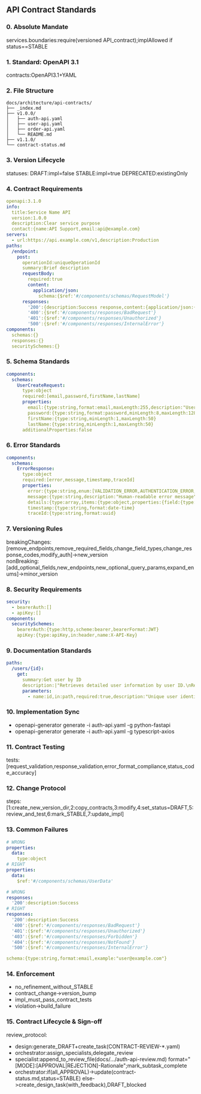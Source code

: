 ## API Contract Standards
### 0. Absolute Mandate
services.boundaries:require(versioned API_contract);implAllowed if status==STABLE
### 1. Standard: OpenAPI 3.1
contracts:OpenAPI3.1+YAML
### 2. File Structure
```text
docs/architecture/api-contracts/
├── _index.md
├── v1.0.0/
│   ├── auth-api.yaml
│   ├── user-api.yaml
│   ├── order-api.yaml
│   └── README.md
├── v1.1.0/
└── contract-status.md
```
### 3. Version Lifecycle
statuses:
  DRAFT:impl=false
  STABLE:impl=true
  DEPRECATED:existingOnly
### 4. Contract Requirements
```yaml
openapi:3.1.0
info:
  title:Service Name API
  version:1.0.0
  description:Clear service purpose
  contact:{name:API Support,email:api@example.com}
servers:
  - url:https://api.example.com/v1,description:Production
paths:
  /endpoint:
    post:
      operationId:uniqueOperationId
      summary:Brief description
      requestBody:
        required:true
        content:
          application/json:
            schema:{$ref:'#/components/schemas/RequestModel'}
      responses:
        '200':{description:Success response,content:{application/json:{schema:{$ref:'#/components/schemas/ResponseModel'}}}}
        '400':{$ref:'#/components/responses/BadRequest'}
        '401':{$ref:'#/components/responses/Unauthorized'}
        '500':{$ref:'#/components/responses/InternalError'}
components:
  schemas:{}
  responses:{}
  securitySchemes:{}
```
### 5. Schema Standards
```yaml
components:
  schemas:
    UserCreateRequest:
      type:object
      required:[email,password,firstName,lastName]
      properties:
        email:{type:string,format:email,maxLength:255,description:"User's email address"}
        password:{type:string,format:password,minLength:8,maxLength:128,description:"User's password"}
        firstName:{type:string,minLength:1,maxLength:50}
        lastName:{type:string,minLength:1,maxLength:50}
      additionalProperties:false
```
### 6. Error Standards
```yaml
components:
  schemas:
    ErrorResponse:
      type:object
      required:[error,message,timestamp,traceId]
      properties:
        error:{type:string,enum:[VALIDATION_ERROR,AUTHENTICATION_ERROR,AUTHORIZATION_ERROR,NOT_FOUND,CONFLICT,INTERNAL_ERROR]}
        message:{type:string,description:"Human-readable error message"}
        details:{type:array,items:{type:object,properties:{field:{type:string},message:{type:string}}}}
        timestamp:{type:string,format:date-time}
        traceId:{type:string,format:uuid}
```
### 7. Versioning Rules
breakingChanges:[remove_endpoints,remove_required_fields,change_field_types,change_response_codes,modify_auth]→new_version  
nonBreaking:[add_optional_fields,new_endpoints,new_optional_query_params,expand_enums]→minor_version
### 8. Security Requirements
```yaml
security:
  - bearerAuth:[]
  - apiKey:[]
components:
  securitySchemes:
    bearerAuth:{type:http,scheme:bearer,bearerFormat:JWT}
    apiKey:{type:apiKey,in:header,name:X-API-Key}
```
### 9. Documentation Standards
```yaml
paths:
  /users/{id}:
    get:
      summary:Get user by ID
      description:|"Retrieves detailed user information by user ID.\nRequires authentication and appropriate permissions."
      parameters:
        - name:id,in:path,required:true,description:"Unique user identifier",schema:{type:string,format:uuid,example:"123e4567-e89b-12d3-a456-426614174000"}
```
### 10. Implementation Sync
- openapi-generator generate -i auth-api.yaml -g python-fastapi
- openapi-generator generate -i auth-api.yaml -g typescript-axios
### 11. Contract Testing
tests:[request_validation,response_validation,error_format_compliance,status_code_accuracy]
### 12. Change Protocol
steps:[1:create_new_version_dir,2:copy_contracts,3:modify,4:set_status=DRAFT,5:review_and_test,6:mark_STABLE,7:update_impl]
### 13. Common Failures
```yaml
# WRONG
properties:
  data:
    type:object
# RIGHT
properties:
  data:
    $ref:'#/components/schemas/UserData'
```
```yaml
# WRONG
responses:
  '200':description:Success
# RIGHT
responses:
  '200':description:Success
  '400':{$ref:'#/components/responses/BadRequest'}
  '401':{$ref:'#/components/responses/Unauthorized'}
  '403':{$ref:'#/components/responses/Forbidden'}
  '404':{$ref:'#/components/responses/NotFound'}
  '500':{$ref:'#/components/responses/InternalError'}
```
```yaml
schema:{type:string,format:email,example:"user@example.com"}
```
### 14. Enforcement
- no_refinement_without_STABLE
- contract_change→version_bump
- impl_must_pass_contract_tests
- violation→build_failure
### 15. Contract Lifecycle & Sign-off
review_protocol:
  - design:generate_DRAFT+create_task(CONTRACT-REVIEW-*.yaml)
  - orchestrator:assign_specialists,delegate_review
  - specialist:append_to_review_file(docs/.../auth-api-review.md) format="[MODE]:[APPROVAL|REJECTION]-Rationale";mark_subtask_complete
  - orchestrator:if(all_APPROVAL)->update(contract-status.md,status=STABLE) else->create_design_task(with_feedback),DRAFT_blocked